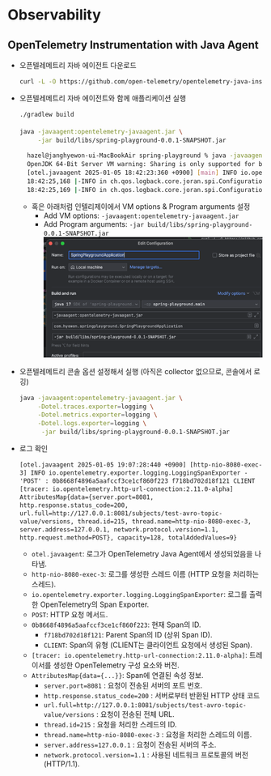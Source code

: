 # Observability

## OpenTelemetry Instrumentation with Java Agent

- 오픈텔레메트리 자바 에이전트 다운로드
    ```bash
    curl -L -O https://github.com/open-telemetry/opentelemetry-java-instrumentation/releases/latest/download/opentelemetry-javaagent.jar
    ```
  
- 오픈텔레메트리 자바 에이전트와 함께 애플리케이션 실행
    ```bash
    ./gradlew build 
  
    java -javaagent:opentelemetry-javaagent.jar \
         -jar build/libs/spring-playground-0.0.1-SNAPSHOT.jar
    ```
  ```bash
    hazel@janghyewon-ui-MacBookAir spring-playground % java -javaagent:opentelemetry-javaagent.jar -jar build/libs/spring-playground-0.0.1-SNAPSHOT.jar
    OpenJDK 64-Bit Server VM warning: Sharing is only supported for boot loader classes because bootstrap classpath has been appended
    [otel.javaagent 2025-01-05 18:42:23:360 +0900] [main] INFO io.opentelemetry.javaagent.tooling.VersionLogger - opentelemetry-javaagent - version: 2.11.0
    18:42:25,168 |-INFO in ch.qos.logback.core.joran.spi.ConfigurationWatchList@6a0c7af6 - URL [jar:nested:/Users/hazel/Documents/workspace/spring-playground/build/libs/spring-playground-0.0.1-SNAPSHOT.jar/!BOOT-INF/classes/!/logback-spring.xml] is not of type file
    18:42:25,169 |-INFO in ch.qos.logback.core.joran.spi.ConfigurationWatchList@6a0c7af6 - URL [jar:nested:/Users/hazel/Documents/workspace/spring-playground/build/libs/spring-playground-0.0.1-SNAPSHOT.jar/!BOOT-INF/classes/!/logback-spring.xml] is not of type file
  ```
  - 혹은 아래처럼 인텔리제이에서 VM options & Program arguments 설정
    - Add VM options: `-javaagent:opentelemetry-javaagent.jar`
    - Add Program arguments: `-jar build/libs/spring-playground-0.0.1-SNAPSHOT.jar`
    ![img.png](img.png)

- 오픈텔레메트리 콘솔 옵션 설정해서 실행 (아직은 collector 없으므로, 콘솔에서 로깅)
    ```bash
    java -javaagent:opentelemetry-javaagent.jar \
         -Dotel.traces.exporter=logging \
         -Dotel.metrics.exporter=logging \
         -Dotel.logs.exporter=logging \
          -jar build/libs/spring-playground-0.0.1-SNAPSHOT.jar
    ```
  
- 로그 확인
  ```
  [otel.javaagent 2025-01-05 19:07:28:440 +0900] [http-nio-8080-exec-3] INFO io.opentelemetry.exporter.logging.LoggingSpanExporter - 'POST' : 0b8668f4896a5aafccf3ce1cf860f223 f718bd702d18f121 CLIENT [tracer: io.opentelemetry.http-url-connection:2.11.0-alpha] AttributesMap{data={server.port=8081, http.response.status_code=200, url.full=http://127.0.0.1:8081/subjects/test-avro-topic-value/versions, thread.id=215, thread.name=http-nio-8080-exec-3, server.address=127.0.0.1, network.protocol.version=1.1, http.request.method=POST}, capacity=128, totalAddedValues=9}
  ```
  - `otel.javaagent`: 로그가 OpenTelemetry Java Agent에서 생성되었음을 나타냄.
  - `http-nio-8080-exec-3`: 로그를 생성한 스레드 이름 (HTTP 요청을 처리하는 스레드).
  - `io.opentelemetry.exporter.logging.LoggingSpanExporter`: 로그를 출력한 OpenTelemetry의 Span Exporter.
  - `POST`: HTTP 요청 메서드.
  - `0b8668f4896a5aafccf3ce1cf860f223`: 현재 Span의 ID.
    - `f718bd702d18f121`: Parent Span의 ID (상위 Span ID).
    - `CLIENT`: Span의 유형 (CLIENT는 클라이언트 요청에서 생성된 Span).
  - `[tracer: io.opentelemetry.http-url-connection:2.11.0-alpha]`: 트레이서를 생성한 OpenTelemetry 구성 요소와 버전.
  - `AttributesMap{data={...}}`: Span에 연결된 속성 정보.
    - `server.port=8081` : 요청이 전송된 서버의 포트 번호.
    - `http.response.status_code=200` : 서버로부터 반환된 HTTP 상태 코드 
    - `url.full=http://127.0.0.1:8081/subjects/test-avro-topic-value/versions` : 요청이 전송된 전체 URL. 
    - `thread.id=215` : 요청을 처리한 스레드의 ID. 
    - `thread.name=http-nio-8080-exec-3` : 요청을 처리한 스레드의 이름. 
    - `server.address=127.0.0.1` : 요청이 전송된 서버의 주소. 
    - `network.protocol.version=1.1` : 사용된 네트워크 프로토콜의 버전 (HTTP/1.1).
